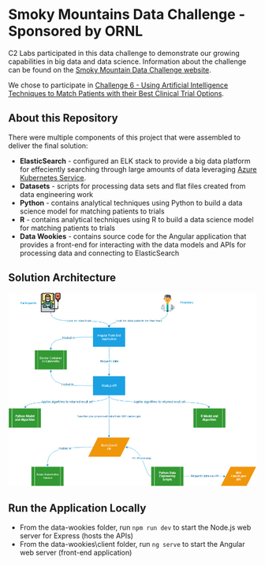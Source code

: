 # Smoky Mountains Data Challenge - Sponsored by ORNL

C2 Labs participated in this data challenge to demonstrate our growing capabilities in big data and data science.  Information about the challenge can be found on the [Smoky Mountain Data Challenge website](https://smc-datachallenge.ornl.gov/).

We chose to participate in [Challenge 6 - Using Artificial Intelligence Techniques to Match Patients with their Best Clinical Trial Options](https://smc-datachallenge.ornl.gov/challenges-2020/challenge-6-2020/).

## About this Repository

There were multiple components of this project that were assembled to deliver the final solution:

- **ElasticSearch** - configured an ELK stack to provide a big data platform for effeciently searching through large amounts of data leveraging [Azure Kubernetes Service](https://azure.microsoft.com/en-us/services/kubernetes-service/).
- **Datasets** - scripts for processing data sets and flat files created from data engineering work
- **Python** - contains analytical techniques using Python to build a data science model for matching patients to trials
- **R** - contains analytical techniques using R to build a data science model for matching patients to trials
- **Data Wookies** - contains source code for the Angular application that provides a front-end for interacting with the data models and APIs for processing data and connecting to ElasticSearch

## Solution Architecture

![Solution Architecture](data-wookies/client/src/assets/architecture.png)

## Run the Application Locally

- From the data-wookies folder, run `npm run dev` to start the Node.js web server for Express (hosts the APIs)
- From the data-wookies\client folder, run `ng serve` to start the Angular web server (front-end application)